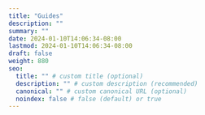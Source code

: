 ```yaml
---
title: "Guides"
description: ""
summary: ""
date: 2024-01-10T14:06:34-08:00
lastmod: 2024-01-10T14:06:34-08:00
draft: false
weight: 880
seo:
  title: "" # custom title (optional)
  description: "" # custom description (recommended)
  canonical: "" # custom canonical URL (optional)
  noindex: false # false (default) or true
---
```

